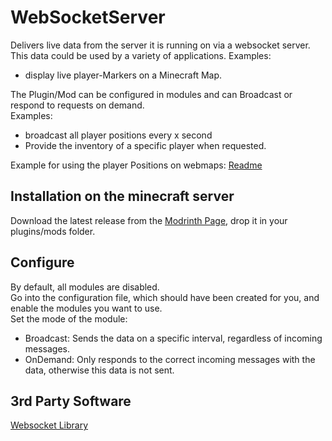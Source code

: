# WebSocketServer
  
Delivers live data from the server it is running on via a websocket server.  
This data could be used by a variety of applications. Examples:
- display live player-Markers on a Minecraft Map.  
  
The Plugin/Mod can be configured in modules and can Broadcast or respond to requests on demand.  
Examples:
- broadcast all player positions every x second
- Provide the inventory of a specific player when requested.
  
Example for using the player Positions on webmaps: [Readme](MapPositions/README.md)

## Installation on the minecraft server

Download the latest release from the [Modrinth Page](https://modrinth.com/plugin/websocketserver), drop it in your plugins/mods folder.

## Configure

By default, all modules are disabled.  
Go into the configuration file, which should have been created for you, and enable the modules you want to use.  
Set the mode of the module:
- Broadcast: Sends the data on a specific interval, regardless of incoming messages.
- OnDemand: Only responds to the correct incoming messages with the data, otherwise this data is not sent.  

## 3rd Party Software
[Websocket Library](https://github.com/TooTallNate/Java-WebSocket)
